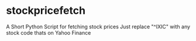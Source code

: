 # stockpricefetch
A Short Python Script for fetching stock prices
Just replace "^IXIC" with any stock code thats on Yahoo Finance
